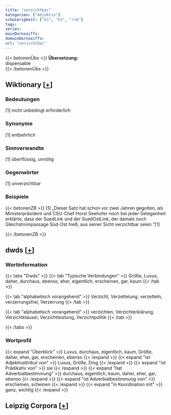 ```yaml
---
title: "verzichtbar"
kategorien: ["Adjektiv"]
schwierigkeit: ["k1", "h3", "r16"]
tags:
series:
mainDornseiffs:
domainDornseiffs:
url: "verzichtbar"
---
```


{{< betonenÜbs >}}
**Übersetzung:**  
dispensable  
{{< /betonenÜbs >}}

## Wiktionary [[+](https://de.wiktionary.org/wiki/verzichtbar)]

### Bedeutungen
[1] nicht unbedingt erforderlich  

### Synonyme
[1] entbehrlich  

### Sinnverwandte
[1] überflüssig, unnötig  

### Gegenwörter
[1] unverzichtbar  

### Beispiele
{{< betonenZB >}}
[1] „Dieser Satz hat schon vor zwei Jahren gegolten, als Ministerpräsident und CSU-Chef Horst Seehofer noch bei jeder Gelegenheit erklärte, dass der SuedLink und der SuedOstLink, der damals noch Gleichstrompassage Süd-Ost hieß, aus seiner Sicht verzichtbar seien.“[1]  

{{< /betonenZB >}}


## dwds [[+](https://www.dwds.de/wb/verzichtbar)]

### Wortinformation
{{< tabs "Dwds" >}}
{{< tab "Typische Verbindungen" >}}
Größe, Luxus, daher, durchaus, ebenso, eher, eigentlich, erscheinen, gar, kaum
{{< /tab >}}

{{< tab "alphabetisch vorangehend" >}}
Verzicht, Verzettelung, verzetteln, verzerrungsfrei, Verzerrung
{{< /tab >}}

{{< tab "alphabetisch vorangehend" >}}
verzichten, Verzichterklärung, Verzichtklausel, Verzichtleistung, Verzichtpolitik
{{< /tab >}}

{{< /tabs >}}

### Wortprofil
{{< expand "Überblick" >}} Luxus, durchaus, eigentlich, kaum, Größe, daher, eher, gar, erscheinen, ebenso {{< /expand >}}
{{< expand "ist Adjektivattribut von" >}} Luxus, Größe, Ding {{< /expand >}}
{{< expand "ist Prädikativ von" >}} sie {{< /expand >}}
{{< expand "hat Adverbialbestimmung" >}} durchaus, eigentlich, kaum, daher, eher, gar, ebenso {{< /expand >}}
{{< expand "ist Adverbialbestimmung von" >}} erscheinen, scheinen {{< /expand >}}
{{< expand "in Koordination mit" >}} ganz, wichtig {{< /expand >}}

## Leipzig Corpora [[+](https://corpora.uni-leipzig.de/en/res?word=verzichtbar&corpusId=deu_newscrawl-public_2018)]

